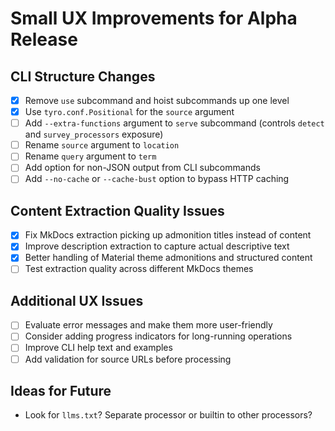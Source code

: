 # Small UX Improvements for Alpha Release

## CLI Structure Changes
- [x] Remove `use` subcommand and hoist subcommands up one level
- [x] Use `tyro.conf.Positional` for the `source` argument
- [ ] Add `--extra-functions` argument to `serve` subcommand (controls `detect` and `survey_processors` exposure)
- [ ] Rename `source` argument to `location` 
- [ ] Rename `query` argument to `term`
- [ ] Add option for non-JSON output from CLI subcommands
- [ ] Add `--no-cache` or `--cache-bust` option to bypass HTTP caching

## Content Extraction Quality Issues
- [x] Fix MkDocs extraction picking up admonition titles instead of content
- [x] Improve description extraction to capture actual descriptive text
- [x] Better handling of Material theme admonitions and structured content
- [ ] Test extraction quality across different MkDocs themes

## Additional UX Issues
- [ ] Evaluate error messages and make them more user-friendly
- [ ] Consider adding progress indicators for long-running operations
- [ ] Improve CLI help text and examples
- [ ] Add validation for source URLs before processing

## Ideas for Future
- Look for `llms.txt`? Separate processor or builtin to other processors?
